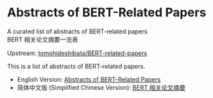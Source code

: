 # Abstracts of BERT-Related Papers

A curated list of abstracts of BERT-related papers<br>
BERT 相关论文摘要一览表

Upstream: [tomohideshibata/BERT-related-papers](https://github.com/tomohideshibata/BERT-related-papers)

This is a list of abstracts of BERT-related papers.

- English Version: [Abstracts of BERT-Related Papers](https://ayaka14732.github.io/bert-related-paper-abstracts/)
- 简体中文版 (Simplified Chinese Version): [BERT 相关论文摘要](https://ayaka14732.github.io/bert-related-paper-abstracts/zh-CN/)
